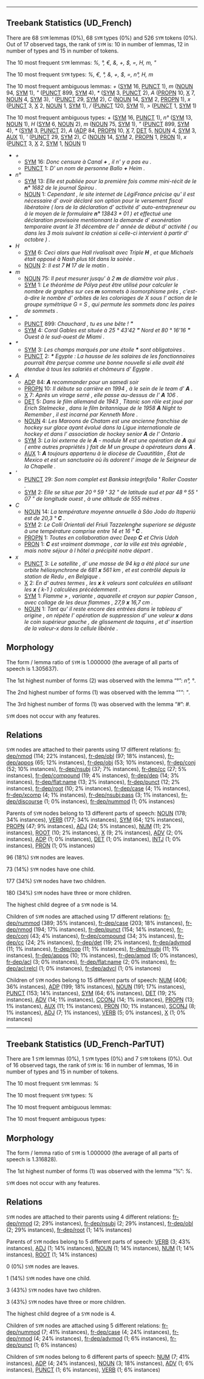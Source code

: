 

--------------------------------------------------------------------------------

## Treebank Statistics (UD_French)

There are 68 `SYM` lemmas (0%), 68 `SYM` types (0%) and 526 `SYM` tokens (0%).
Out of 17 observed tags, the rank of `SYM` is: 10 in number of lemmas, 12 in number of types and 15 in number of tokens.

The 10 most frequent `SYM` lemmas: <em>%, °, €, &, +, $, =, H, m, "</em>

The 10 most frequent `SYM` types:  <em>%, €, °, &, +, $, =, n°, H, m</em>

The 10 most frequent ambiguous lemmas: <em>+</em> ([SYM]() 16, [PUNCT]() 1), <em>m</em> ([NOUN]() 94, [SYM]() 1), <em>"</em> ([PUNCT]() 899, [SYM]() 4), <em>*</em> ([SYM]() 3, [PUNCT]() 2), <em>A</em> ([PROPN]() 10, [X]() 7, [NOUN]() 4, [SYM]() 3), <em>'</em> ([PUNCT]() 29, [SYM]() 2), <em>C</em> ([NOUN]() 14, [SYM]() 2, [PROPN]() 1), <em>x</em> ([PUNCT]() 3, [X]() 2, [NOUN]() 1, [SYM]() 1), <em>/</em> ([PUNCT]() 120, [SYM]() 1), <em>></em> ([PUNCT]() 1, [SYM]() 1)

The 10 most frequent ambiguous types:  <em>+</em> ([SYM]() 16, [PUNCT]() 1), <em>n°</em> ([SYM]() 13, [NOUN]() 1), <em>H</em> ([SYM]() 6, [NOUN]() 2), <em>m</em> ([NOUN]() 75, [SYM]() 1), <em>"</em> ([PUNCT]() 899, [SYM]() 4), <em>*</em> ([SYM]() 3, [PUNCT]() 2), <em>A</em> ([ADP]() 84, [PROPN]() 10, [X]() 7, [DET]() 5, [NOUN]() 4, [SYM]() 3, [AUX]() 1), <em>'</em> ([PUNCT]() 29, [SYM]() 2), <em>C</em> ([NOUN]() 14, [SYM]() 2, [PROPN]() 1, [PRON]() 1), <em>x</em> ([PUNCT]() 3, [X]() 2, [SYM]() 1, [NOUN]() 1)


* <em>+</em>
  * [SYM]() 16: <em>Donc censure à Canal <b>+</b> , il n' y a pas eu .</em>
  * [PUNCT]() 1: <em>D' un nom de personne Ballo <b>+</b> Heim .</em>
* <em>n°</em>
  * [SYM]() 13: <em>Elle est publiée pour la première fois comme mini-récit de le <b>n°</b> 1682 de le journal Spirou .</em>
  * [NOUN]() 1: <em>Cependant , le site internet de LégiFrance précise qu' il est nécessaire d' avoir déclaré son option pour le versement fiscal libératoire ( lors de la déclaration d' activité d' auto-entrepreneur ou à le moyen de le formulaire <b>n°</b> 13843 * 01 ) et effectué une déclaration provisoire mentionnant la demande d' exonération temporaire avant le 31 décembre de l' année de début d' activité ( ou dans les 3 mois suivant la création si celle-ci intervient à partir d' octobre ) .</em>
* <em>H</em>
  * [SYM]() 6: <em>Ceci alors que Hall rivalisait avec Triple <b>H</b> , et que Michaels était opposé à Nash plus tôt dans la soirée .</em>
  * [NOUN]() 2: <em>Il est 7 <b>H</b> 17 de le matin .</em>
* <em>m</em>
  * [NOUN]() 75: <em>Il peut mesurer jusqu' à 2 <b>m</b> de diamètre voir plus .</em>
  * [SYM]() 1: <em>Le théorème de Pólya peut être utilisé pour calculer le nombre de graphes sur ces <b>m</b> sommets à isomorphisme près , c'est-à-dire le nombre d' orbites de les coloriages de X sous l' action de le groupe symétrique G = S , qui permute les sommets donc les paires de sommets .</em>
* <em>"</em>
  * [PUNCT]() 899: <em>Chauchard , tu es une bête ! <b>"</b></em>
  * [SYM]() 4: <em>Coral Gables est située à 25 ° 43'42 <b>"</b> Nord et 80 ° 16'16 <b>"</b> Ouest à le sud-ouest de Miami .</em>
* <em>*</em>
  * [SYM]() 3: <em>Les champs marqués par une étoile <b>*</b> sont obligatoires .</em>
  * [PUNCT]() 2: <em><b>*</b> Egypte : La hausse de les salaires de les fonctionnaires pourrait être perçue comme une bonne nouvelle si elle avait été étendue à tous les salariés et chômeurs d' Egypte .</em>
* <em>A</em>
  * [ADP]() 84: <em><b>A</b> recommander pour un samedi soir</em>
  * [PROPN]() 10: <em>Il débute sa carrière en 1994 , à le sein de le team d' <b>A</b> .</em>
  * [X]() 7: <em>Après un virage serré , elle passe au-dessus de l' <b>A</b> 106 .</em>
  * [DET]() 5: <em>Dans le film allemand de 1943 , Titanic son rôle est joué par Erich Stelmecke , dans le film britannique de le 1958 <b>A</b> Night to Remember , il est incarné par Kenneth More .</em>
  * [NOUN]() 4: <em>Les Maroons de Chatam est une ancienne franchise de hockey sur glace ayant évolué dans la Ligue internationale de hockey et dans l' association de hockey senior <b>A</b> de l' Ontario .</em>
  * [SYM]() 3: <em>La loi externe de le <b>A</b> - module M est une opération de <b>A</b> qui ( entre autres propriétés ) fait de M un groupe à opérateurs dans <b>A</b> .</em>
  * [AUX]() 1: <em><b>A</b> toujours appartenu à le diocèse de Cuautitlán , État de Mexico et est un sanctuaire où ils adorent l' image de le Seigneur de la Chapelle .</em>
* <em>'</em>
  * [PUNCT]() 29: <em>Son nom complet est Banksia integrifolia <b>'</b> Roller Coaster .</em>
  * [SYM]() 2: <em>Elle se situe par 20 º 59 <b>'</b> 32 " de latitude sud et par 48 º 55 <b>'</b> 07 " de longitude ouest , à une altitude de 555 mètres .</em>
* <em>C</em>
  * [NOUN]() 14: <em>La température moyenne annuelle à São João do Itaperiú est de 20,3 ° <b>C</b> .</em>
  * [SYM]() 2: <em>Le Colli Orientali del Friuli Tazzelenghe superiore se déguste à une température comprise entre 14 et 16 ° <b>C</b> .</em>
  * [PROPN]() 1: <em>Toutes en collaboration avec Deep <b>C</b> et Chris Udoh</em>
  * [PRON]() 1: <em><b>C</b> est vraiment dommage , car la ville est très agréable , mais notre séjour à l hôtel a précipité notre départ .</em>
* <em>x</em>
  * [PUNCT]() 3: <em>Le satellite , d' une masse de 94 kg a été placé sur une orbite héliosynchrone de 681 <b>x</b> 561 km , et est contrôlé depuis la station de Redu , en Belgique .</em>
  * [X]() 2: <em>En d' autres termes , les <b>x</b> k valeurs sont calculées en utilisant les <b>x</b> { k-1 } calculées précédemment .</em>
  * [SYM]() 1: <em>Flamme » , variante , aquarelle et crayon sur papier Canson , avec collage de les deux flammes , 27,9 <b>x</b> 16,7 cm .</em>
  * [NOUN]() 1: <em>Tant qu' il reste encore des entrées dans le tableau d' origine , on répète l' opération de suppression d' une valeur <b>x</b> dans le coin supérieur gauche , de glissement de taquins , et d' insertion de la valeur-x dans la cellule libérée .</em>

## Morphology

The form / lemma ratio of `SYM` is 1.000000 (the average of all parts of speech is 1.305637).

The 1st highest number of forms (2) was observed with the lemma “°”: <em>n°, °</em>.

The 2nd highest number of forms (1) was observed with the lemma “"”: <em>"</em>.

The 3rd highest number of forms (1) was observed with the lemma “#”: <em>#</em>.

`SYM` does not occur with any features.


## Relations

`SYM` nodes are attached to their parents using 17 different relations: [fr-dep/nmod]() (114; 22% instances), [fr-dep/obl]() (97; 18% instances), [fr-dep/appos]() (65; 12% instances), [fr-dep/obj]() (53; 10% instances), [fr-dep/conj]() (52; 10% instances), [fr-dep/nsubj]() (37; 7% instances), [fr-dep/cc]() (27; 5% instances), [fr-dep/compound]() (19; 4% instances), [fr-dep/dep]() (14; 3% instances), [fr-dep/flat:name]() (13; 2% instances), [fr-dep/punct]() (12; 2% instances), [fr-dep/root]() (10; 2% instances), [fr-dep/case]() (4; 1% instances), [fr-dep/xcomp]() (4; 1% instances), [fr-dep/nsubj:pass]() (3; 1% instances), [fr-dep/discourse]() (1; 0% instances), [fr-dep/nummod]() (1; 0% instances)

Parents of `SYM` nodes belong to 13 different parts of speech: [NOUN]() (178; 34% instances), [VERB]() (177; 34% instances), [SYM]() (64; 12% instances), [PROPN]() (47; 9% instances), [ADJ]() (24; 5% instances), [NUM]() (11; 2% instances), [ROOT]() (10; 2% instances), [X]() (9; 2% instances), [ADV]() (2; 0% instances), [ADP]() (1; 0% instances), [DET]() (1; 0% instances), [INTJ]() (1; 0% instances), [PRON]() (1; 0% instances)

96 (18%) `SYM` nodes are leaves.

73 (14%) `SYM` nodes have one child.

177 (34%) `SYM` nodes have two children.

180 (34%) `SYM` nodes have three or more children.

The highest child degree of a `SYM` node is 14.

Children of `SYM` nodes are attached using 17 different relations: [fr-dep/nummod]() (389; 35% instances), [fr-dep/case]() (203; 18% instances), [fr-dep/nmod]() (194; 17% instances), [fr-dep/punct]() (154; 14% instances), [fr-dep/conj]() (43; 4% instances), [fr-dep/compound]() (34; 3% instances), [fr-dep/cc]() (24; 2% instances), [fr-dep/det]() (19; 2% instances), [fr-dep/advmod]() (11; 1% instances), [fr-dep/cop]() (11; 1% instances), [fr-dep/nsubj]() (11; 1% instances), [fr-dep/appos]() (10; 1% instances), [fr-dep/amod]() (5; 0% instances), [fr-dep/acl]() (3; 0% instances), [fr-dep/flat:name]() (2; 0% instances), [fr-dep/acl:relcl]() (1; 0% instances), [fr-dep/advcl]() (1; 0% instances)

Children of `SYM` nodes belong to 15 different parts of speech: [NUM]() (406; 36% instances), [ADP]() (199; 18% instances), [NOUN]() (191; 17% instances), [PUNCT]() (153; 14% instances), [SYM]() (64; 6% instances), [DET]() (19; 2% instances), [ADV]() (14; 1% instances), [CCONJ]() (14; 1% instances), [PROPN]() (13; 1% instances), [AUX]() (11; 1% instances), [PRON]() (10; 1% instances), [SCONJ]() (8; 1% instances), [ADJ]() (7; 1% instances), [VERB]() (5; 0% instances), [X]() (1; 0% instances)



--------------------------------------------------------------------------------

## Treebank Statistics (UD_French-ParTUT)

There are 1 `SYM` lemmas (0%), 1 `SYM` types (0%) and 7 `SYM` tokens (0%).
Out of 16 observed tags, the rank of `SYM` is: 16 in number of lemmas, 16 in number of types and 15 in number of tokens.

The 10 most frequent `SYM` lemmas: <em>%</em>

The 10 most frequent `SYM` types:  <em>%</em>

The 10 most frequent ambiguous lemmas: 

The 10 most frequent ambiguous types:  



## Morphology

The form / lemma ratio of `SYM` is 1.000000 (the average of all parts of speech is 1.316828).

The 1st highest number of forms (1) was observed with the lemma “%”: <em>%</em>.

`SYM` does not occur with any features.


## Relations

`SYM` nodes are attached to their parents using 4 different relations: [fr-dep/nmod]() (2; 29% instances), [fr-dep/nsubj]() (2; 29% instances), [fr-dep/obl]() (2; 29% instances), [fr-dep/root]() (1; 14% instances)

Parents of `SYM` nodes belong to 5 different parts of speech: [VERB]() (3; 43% instances), [ADJ]() (1; 14% instances), [NOUN]() (1; 14% instances), [NUM]() (1; 14% instances), [ROOT]() (1; 14% instances)

0 (0%) `SYM` nodes are leaves.

1 (14%) `SYM` nodes have one child.

3 (43%) `SYM` nodes have two children.

3 (43%) `SYM` nodes have three or more children.

The highest child degree of a `SYM` node is 4.

Children of `SYM` nodes are attached using 5 different relations: [fr-dep/nummod]() (7; 41% instances), [fr-dep/case]() (4; 24% instances), [fr-dep/nmod]() (4; 24% instances), [fr-dep/advmod]() (1; 6% instances), [fr-dep/punct]() (1; 6% instances)

Children of `SYM` nodes belong to 6 different parts of speech: [NUM]() (7; 41% instances), [ADP]() (4; 24% instances), [NOUN]() (3; 18% instances), [ADV]() (1; 6% instances), [PUNCT]() (1; 6% instances), [VERB]() (1; 6% instances)

